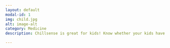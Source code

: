 ```yaml
---
layout: default
modal-id: 1
img: child.jpg
alt: image-alt
category: Medicine
description: Chillsense is great for kids! Know whether your kids have kept their medicines safe while out and about.

---
```

